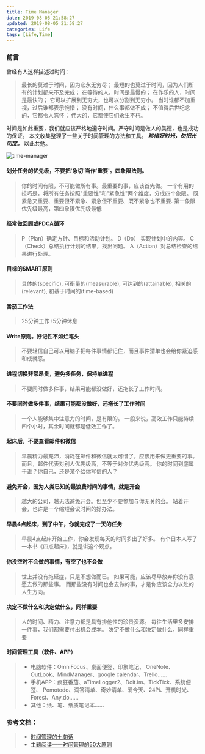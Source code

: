 ```yaml
---
title: Time Manager
date: 2019-08-05 21:58:27
updated: 2019-08-05 21:58:27
categories: Life
tags: [Life,Time]
---
```


### 前言

曾经有人这样描述过时间：

>最长的莫过于时间，因为它永无穷尽；
>最短的也莫过于时间，因为人们所有的计划都来不及完成；
>在等待的人，时间是最慢的；
>在作乐的人，时间是最快的；
>它可以扩展到无穷大，也可以分割到无穷小。
>当时谁都不加重视，过后谁都表示惋惜；
>没有时间，什么事都做不成；
>不值得后世纪念的，它都令人忘怀；
>伟大的，它都使它们永生不朽。

时间是如此重要，我们就应该严格地遵守时间。严守时间是做人的美德，也是成功的保证。
本文收集整理了一些关于时间管理的方法和工具。
***珍惜好时光，勿把光阴度。*** 
以此共勉。

![time-manager](https://lairdli.top/images/time-manager.png)



<!--more-->

#### 划分任务的优先级，不要把'急切'当作'重要'。四象限法则。

>
>你的时间有限，不可能做所有事。最重要的事，应该首先做。
>一个有用的技巧是，将所有任务按照"重要性"和"紧急性"两个维度，分成四个象限。
>既紧急又重要、重要但不紧急、紧急但不重要、既不紧急也不重要.
>第一象限优先级最高，第四象限优先级最低


#### 经常做回顾或PDCA循环
>
>P（Plan）确定方针、目标和活动计划。
>D（Do）  实现计划中的内容。
>C（Check）总结执行计划的结果，找出问题。
>A（Action）对总结检查的结果进行处理。


#### 目标的SMART原则
>
>具体的(specific), 
>可衡量的(measurable),
>可达到的(attainable),
>相关的(relevant),
>和基于时间的(time-based)


#### 番茄工作法
>
>25分钟工作+5分钟休息
>

#### Write原则。好记性不如烂笔头
>
>不要轻信自己可以用脑子把每件事情都记住，而且事件清单也会给你紧迫感和成就感。
>
#### 进程切换非常昂贵，避免多任务，保持单进程
>
>不要同时做多件事，结果可能都没做好，还拖长了工作时间。
>
#### 不要同时做多件事，结果可能都没做好，还拖长了工作时间
>一个人能够集中注意力的时间，是有限的。
>一般来说，高效工作只能持续四个小时，其余时间就都是低效工作了。

#### 起床后，不要查看邮件和微信
>
>早晨精力最充沛，消耗在邮件和微信就太可惜了，应该用来做更重要的事。
>而且，邮件代表对别人优先级高，不等于对你优先级高。
>你的时间到底属于谁？你自己，还是某个给你写信的人？
>
#### 避免开会，因为人类已知的最浪费时间的事情，就是开会
>
>越大的公司，越无法避免开会。但至少不要参加与你无关的会。
>站着开会，也许是一个缩短会议时间的好办法。
>
#### 早晨4点起床，到了中午，你就完成了一天的任务
>早晨4点起床开始工作，你会发现每天的时间多出了好多。
>有个日本人写了一本书《四点起床》，就是讲这个观点。
#### 你没空时不会做的事情，有空了也不会做
>
>世上并没有拖延症，只是不想做而已。
>如果可能，应该尽早放弃你没有意愿去做的那些事。
>而那些没有时间也会去做的事，才是你应该全力以赴的人生方向。
>
#### 决定不做什么和决定做什么，同样重要
>人的时间、精力、注意力都是具有排他性的珍贵资源。
>每往生活里多安排一件事，我们都需要付出机会成本。
>决定不做什么和决定做什么，同样重要


#### 时间管理工具（软件、APP）
> - 电脑软件：OmniFocus、桌面便签、印象笔记、
> OneNote、OutLook、MindManager、google calendar、Trello……
> -  手机APP：疯狂番茄、aTimeLogger2、Doit.im、TickTick、系统便签、
> Pomotodo、滴答清单、奇妙清单、爱今天、24Pi、开机时光、Forest、Any.do……
> - 其他：纸、笔、纸质笔记本……

### 参考文档：
> - [时间管理的七句话](http://www.ruanyifeng.com/blog/2016/05/time-management.html)
> - [主题阅读——时间管理的50大原则](https://www.jianshu.com/p/def3640be813)
